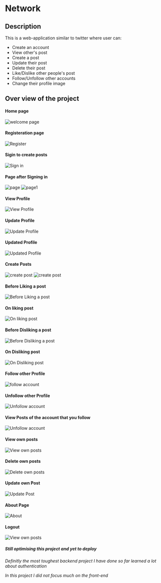 # Network

## Description
This is a web-application similar to twitter where user can:

- Create an account
- View other's post
- Create a post
- Update their post
- Delete their post
- Like/Dislike other people's post
- Follow/Unfollow other accounts
- Change their profile image

## Over view of the project

#### Home page
![welcome page](https://raw.githubusercontent.com/anishashruti/Network/main/ss/welcome.PNG)

#### Registeration page
![Register](https://github.com/anishashruti/Network/blob/main/ss/register.PNG)

#### Sigin to create posts
![Sign in](https://github.com/anishashruti/Network/blob/main/ss/signup.PNG)

#### Page after Signing in
![page](https://github.com/anishashruti/Network/blob/main/ss/welcome1.PNG)
![page1](https://github.com/anishashruti/Network/blob/main/ss/welcome2.PNG)

#### View Profile
![View Profile](https://github.com/anishashruti/Network/blob/main/ss/profile.PNG)

#### Update Profile
![Update Profile](https://github.com/anishashruti/Network/blob/main/ss/update%20profile.PNG)

#### Updated Profile
![Updated Profile](https://github.com/anishashruti/Network/blob/main/ss/update%20profile1.PNG)

#### Create Posts
![create post](https://github.com/anishashruti/Network/blob/main/ss/create%20post.PNG)
![create post](https://github.com/anishashruti/Network/blob/main/ss/view%20post.PNG)

#### Before Liking a post
![Before Liking a post](https://github.com/anishashruti/Network/blob/main/ss/like1.PNG)

#### On liking post
![On liking post](https://github.com/anishashruti/Network/blob/main/ss/like2.PNG)

#### Before Disliking a post
![Before Disliking a post](https://github.com/anishashruti/Network/blob/main/ss/dislike2.PNG)

#### On Disliking post
![On Disliking post](https://github.com/anishashruti/Network/blob/main/ss/dislike1.PNG)

#### Follow other Profile
![follow account](https://github.com/anishashruti/Network/blob/main/ss/follow.PNG)

#### Unfollow other Profile
![Unfollow account](https://github.com/anishashruti/Network/blob/main/ss/unfollow.PNG)

#### View Posts of the account that you follow
![Unfollow account](https://github.com/anishashruti/Network/blob/main/ss/followers%20post.PNG)

#### View own posts
![View own posts](https://github.com/anishashruti/Network/blob/main/ss/view%20post%20by%20user.PNG)

#### Delete own posts
![Delete own posts](https://github.com/anishashruti/Network/blob/main/ss/delete%20post.PNG)

#### Update own Post
![Update Post](https://github.com/anishashruti/Network/blob/main/ss/update%20post.PNG)

#### About Page
![About](https://github.com/anishashruti/Network/blob/main/ss/about.PNG)

#### Logout
![View own posts](https://github.com/anishashruti/Network/blob/main/ss/logout.PNG)

##### Still optimising this project and yet to deploy

_Definitly the most toughest backend project I have done so far learned a lot about authentication_

_In this project I did not focus much on the front-end_
